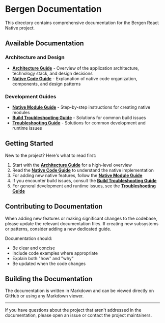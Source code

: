 # Bergen Documentation

This directory contains comprehensive documentation for the Bergen React Native project.

## Available Documentation

### Architecture and Design

- [**Architecture Guide**](./architecture.md) - Overview of the application architecture, technology stack, and design decisions
- [**Native Code Guide**](./native-code-guide.md) - Explanation of native code organization, components, and design patterns

### Development Guides

- [**Native Module Guide**](./native-module-guide.md) - Step-by-step instructions for creating native modules
- [**Build Troubleshooting Guide**](./build-troubleshooting.md) - Solutions for common build issues
- [**Troubleshooting Guide**](./troubleshooting.md) - Solutions for common development and runtime issues

## Getting Started

New to the project? Here's what to read first:

1. Start with the [**Architecture Guide**](./architecture.md) for a high-level overview
2. Read the [**Native Code Guide**](./native-code-guide.md) to understand the native implementation
3. For adding new native features, follow the [**Native Module Guide**](./native-module-guide.md)
4. If you encounter build issues, consult the [**Build Troubleshooting Guide**](./build-troubleshooting.md)
5. For general development and runtime issues, see the [**Troubleshooting Guide**](./troubleshooting.md)

## Contributing to Documentation

When adding new features or making significant changes to the codebase, please update the relevant documentation files. If creating new subsystems or patterns, consider adding a new dedicated guide.

Documentation should:
- Be clear and concise
- Include code examples where appropriate
- Explain both "how" and "why"
- Be updated when the code changes

## Building the Documentation

The documentation is written in Markdown and can be viewed directly on GitHub or using any Markdown viewer.

---

If you have questions about the project that aren't addressed in the documentation, please open an issue or contact the project maintainers.